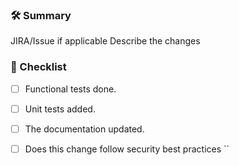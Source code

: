 ### 🛠 Summary

JIRA/Issue if applicable
Describe the changes

### 🧪 Checklist

- [ ] Functional tests done.
- [ ] Unit tests added.
- [ ] The documentation updated.


- [ ] Does this change follow security best practices
``

